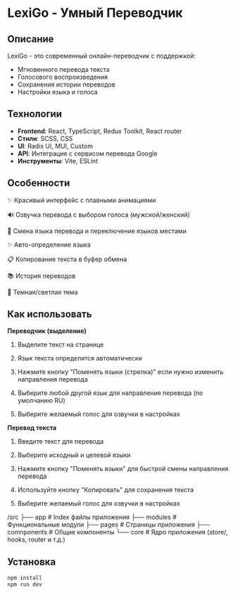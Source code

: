 # LexiGo - Умный Переводчик

## Описание

LexiGo - это современный онлайн-переводчик с поддержкой:

-   Мгновенного перевода текста
-   Голосового воспроизведения
-   Сохранения истории переводов
-   Настройки языка и голоса

## Технологии

-   **Frontend**: React, TypeScript, Redux Toolkit, React router
-   **Стили**: SCSS, CSS
-   **UI**: Radix UI, MUI, Custom
-   **API**: Интеграция с сервисом перевода Google
-   **Инструменты**: Vite, ESLint

## Особенности

✨ Красивый интерфейс с плавными анимациями

🔊 Озвучка перевода с выбором голоса (мужской/женский)

🔄 Смена языка перевода и переключение языков местами

✨ Авто-определение языка

📋 Копирование текста в буфер обмена

📚 История переводов

🌙 Темная/светлая тема

## Как использовать

**Переводчик (выделение)**

1. Выделите текст на странице

2. Язык текста определится автоматически

3. Нажмите кнопку "Поменять языки (стрелка)" если нужно изменить направления перевода

4. Выберите любой другой язык для направления перевода (по умолчанию RU)

5. Выберите желаемый голос для озвучки в настройках

**Перевод текста**

1. Введите текст для перевода

2. Выберите исходный и целевой языки

3. Нажмите кнопку "Поменять языки" для быстрой смены направления перевода

4. Используйте кнопку "Копировать" для сохранения текста

5. Выберите желаемый голос для озвучки в настройках

/src
├── app # Index файлы приложения
├── modules # Функциональные модули
├── pages # Страницы приложения
├── comnponents # Общие компоненты
└── core # Ядро приложения (store/, hooks, router и т.д.)

## Установка

```bash
npm install
npm run dev
```
